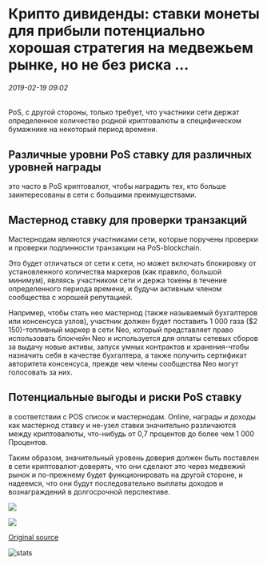 # Крипто дивиденды: ставки монеты для прибыли потенциально хорошая стратегия на медвежьем рынке, но не без риска ...

###### 2019-02-19 09:02

PoS, с другой стороны, только требует, что участники сети держат определенное количество родной криптовалюты в специфическом бумажнике на некоторый период времени.

## Различные уровни PoS ставку для различных уровней награды

это часто в PoS криптовалют, чтобы наградить тех, кто больше заинтересованы в сети с большими преимуществами.

## Мастернод ставку для проверки транзакций

Мастернодам являются участниками сети, которые поручены проверки и проверки подлинности транзакции на PoS-blockchain.

Это будет отличаться от сети к сети, но может включать блокировку от установленного количества маркеров (как правило, большой минимум), являясь участником сети и держа токены в течение определенного периода времени, и будучи активным членом сообщества с хорошей репутацией.

Например, чтобы стать нео мастернод (также называемый бухгалтеров или консенсуса узлов), участник должен будет поставить 1 000 газа ($2 150)-топливный маркер в сети Neo, который представляет право использовать блокчейн Neo и используется для оплаты сетевых сборов за выдачу новые активы, запуск умных контрактов и хранения-чтобы назначить себя в качестве бухгалтера, а также получить сертификат авторитета консенсуса, прежде чем члены сообщества Neo могут голосовать за них.

## Потенциальные выгоды и риски PoS ставку

в соответствии с POS список и мастернодам. Online, награды и доходы как мастернод ставку и не-узел ставки значительно различаются между криптовалюты, что-нибудь от 0,7 процентов до более чем 1 000 Процентов.

Таким образом, значительный уровень доверия должен быть поставлен в сети криптовалют-доверять, что они сделают это через медвежий рынок и по-прежнему будет функционировать на другой стороне, и надеемся, что они будут последовательно выплаты доходов и вознаграждений в долгосрочной перспективе.

![](https://s3.cointelegraph.com/storage/uploads/view/c8661b679473a173a348e74bdef620d1.png)

![](https://s3.cointelegraph.com/storage/uploads/view/1ac88a78c255be7b614ff5ee253efde6.png)

[Original source](https://cointelegraph.com/news/crypto-dividends-staking-coins-for-gains-potentially-a-good-strategy-in-a-bear-market-but-is-not-without-risk)

![stats](https://c.statcounter.com/11760860/0/a89fa40b/1/ "stats")